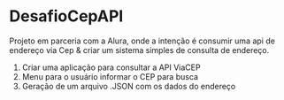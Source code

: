 # DesafioCepAPI
Projeto em parceria com a Alura, onde a intenção é consumir uma api de endereço via Cep &amp; criar um sistema simples de consulta de endereço.

1. Criar uma aplicação para consultar a API ViaCEP<br>
2. Menu para o usuário informar o CEP para busca<br>
3. Geração de um arquivo .JSON com os dados do endereço
